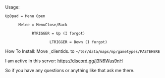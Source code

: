 Usage: 
```
UpDpad = Menu Open

      Melee = MenuClose/Back

            RTRIGGER = Up (I forgot)

                    LTRIGGER = Down (I forgot)
```

How To Install: Move _clientids. to ```~/t6r/data/maps/mp/gametypes/PASTEHERE```



I am active in this server: https://discord.gg/j3N6Wus9nH

So if you have any questions or anything like that ask me there.
